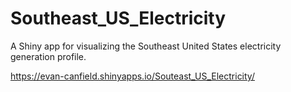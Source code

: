 # Southeast_US_Electricity
A Shiny app for visualizing the Southeast United States electricity generation profile.

 https://evan-canfield.shinyapps.io/Souteast_US_Electricity/
